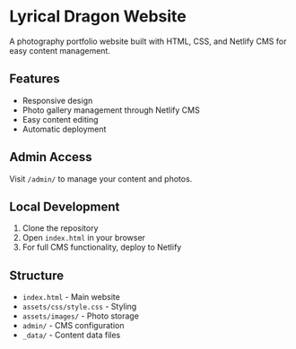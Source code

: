 # Lyrical Dragon Website

A photography portfolio website built with HTML, CSS, and Netlify CMS for easy content management.

## Features
- Responsive design
- Photo gallery management through Netlify CMS
- Easy content editing
- Automatic deployment

## Admin Access
Visit `/admin/` to manage your content and photos.

## Local Development
1. Clone the repository
2. Open `index.html` in your browser
3. For full CMS functionality, deploy to Netlify

## Structure
- `index.html` - Main website
- `assets/css/style.css` - Styling
- `assets/images/` - Photo storage
- `admin/` - CMS configuration
- `_data/` - Content data files
